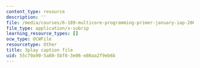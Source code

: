 ```yaml
---
content_type: resource
description: ''
file: /media/courses/6-189-multicore-programming-primer-january-iap-2007/55c79a905a805bf83e06e86aa2f9eb6b_V1BIvbUlhgU.srt
file_type: application/x-subrip
learning_resource_types: []
ocw_type: OCWFile
resourcetype: Other
title: 3play caption file
uid: 55c79a90-5a80-5bf8-3e06-e86aa2f9eb6b
---
```

